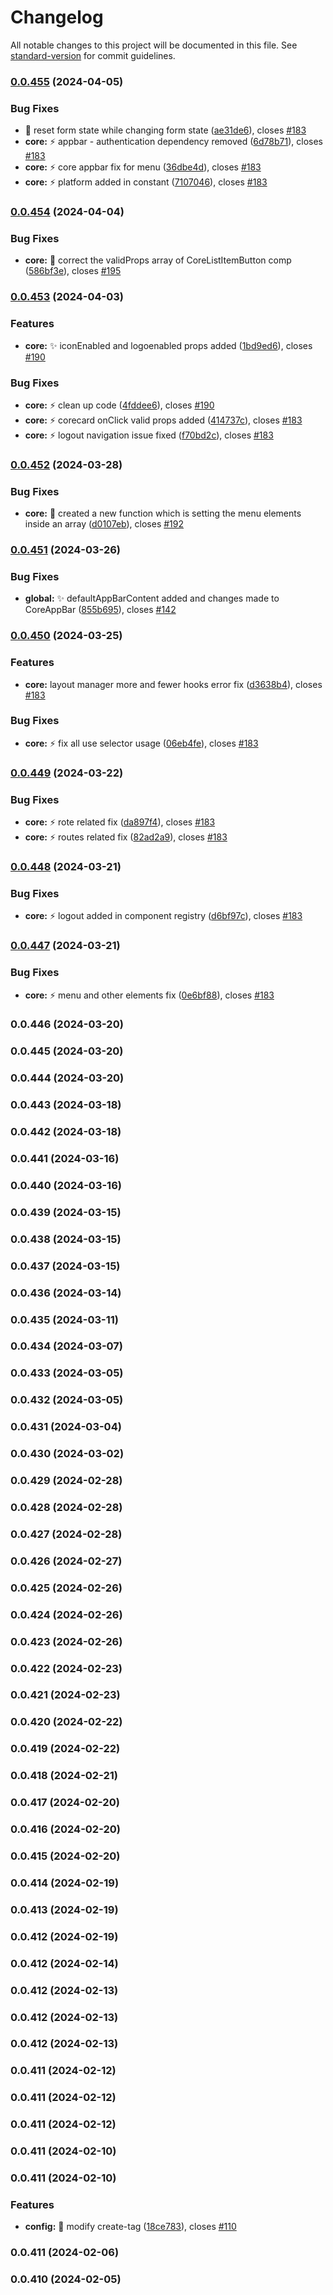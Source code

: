 # Changelog

All notable changes to this project will be documented in this file. See [standard-version](https://github.com/conventional-changelog/standard-version) for commit guidelines.

### [0.0.455](https://github.com/wrappid/core/compare/v0.0.454...v0.0.455) (2024-04-05)


### Bug Fixes

* :bug: reset form state while changing form state ([ae31de6](https://github.com/wrappid/core/commit/ae31de6a2748821f8e08ddfdb769ea94ce29d571)), closes [#183](https://github.com/wrappid/core/issues/183)
* **core:** :zap: appbar - authentication dependency removed ([6d78b71](https://github.com/wrappid/core/commit/6d78b71a62bc6ae6a5b2d968b75389e8ed575d20)), closes [#183](https://github.com/wrappid/core/issues/183)
* **core:** :zap: core appbar fix for menu ([36dbe4d](https://github.com/wrappid/core/commit/36dbe4ddf18efe3423bcd88d5d9847145eb0fe9d)), closes [#183](https://github.com/wrappid/core/issues/183)
* **core:** :zap: platform added in constant ([7107046](https://github.com/wrappid/core/commit/71070464e606a4b0fc65172a781b56492ee36bbb)), closes [#183](https://github.com/wrappid/core/issues/183)

### [0.0.454](https://github.com/wrappid/core/compare/v0.0.453...v0.0.454) (2024-04-04)


### Bug Fixes

* **core:** :bug: correct the validProps array of CoreListItemButton comp ([586bf3e](https://github.com/wrappid/core/commit/586bf3eee62858ea62a94dfcdfc2a2e4e125fbdf)), closes [#195](https://github.com/wrappid/core/issues/195)

### [0.0.453](https://github.com/wrappid/core/compare/v0.0.452...v0.0.453) (2024-04-03)


### Features

* **core:** :sparkles: iconEnabled and logoenabled props added ([1bd9ed6](https://github.com/wrappid/core/commit/1bd9ed6b0d6242da0dc428b0b3f0e6b9ecce13af)), closes [#190](https://github.com/wrappid/core/issues/190)


### Bug Fixes

* **core:** :zap: clean up code ([4fddee6](https://github.com/wrappid/core/commit/4fddee6fb8a2aacef82dea61b8a6b0d9b064f437)), closes [#190](https://github.com/wrappid/core/issues/190)
* **core:** :zap: corecard onClick valid props added ([414737c](https://github.com/wrappid/core/commit/414737c0d0aa572c519656e2f49568f9e59a8d69)), closes [#183](https://github.com/wrappid/core/issues/183)
* **core:** :zap: logout navigation issue fixed ([f70bd2c](https://github.com/wrappid/core/commit/f70bd2c7b9b79b647f2dc6caf883937c5721b02c)), closes [#183](https://github.com/wrappid/core/issues/183)

### [0.0.452](https://github.com/wrappid/core/compare/v0.0.451...v0.0.452) (2024-03-28)


### Bug Fixes

* **core:** :bug: created a new function which is setting the menu elements inside an array ([d0107eb](https://github.com/wrappid/core/commit/d0107ebf0eafc5bf64e80c4d0693c03a8e8fb2a4)), closes [#192](https://github.com/wrappid/core/issues/192)

### [0.0.451](https://github.com/wrappid/core/compare/v0.0.450...v0.0.451) (2024-03-26)


### Bug Fixes

* **global:** :sparkles: defaultAppBarContent added and changes made to CoreAppBar ([855b695](https://github.com/wrappid/core/commit/855b695daf2999f0cffeddb3ca40f6a6bc9ebea0)), closes [#142](https://github.com/wrappid/core/issues/142)

### [0.0.450](https://github.com/wrappid/core/compare/v0.0.449...v0.0.450) (2024-03-25)


### Features

* **core:** layout manager more and fewer hooks error fix ([d3638b4](https://github.com/wrappid/core/commit/d3638b480d350527e16c7351264d183beecebeb7)), closes [#183](https://github.com/wrappid/core/issues/183)


### Bug Fixes

* **core:** :zap: fix all use selector usage ([06eb4fe](https://github.com/wrappid/core/commit/06eb4fe641ab4cd6806c25ed35f7b0ecde46b718)), closes [#183](https://github.com/wrappid/core/issues/183)

### [0.0.449](https://github.com/wrappid/core/compare/v0.0.448...v0.0.449) (2024-03-22)


### Bug Fixes

* **core:** :zap: rote related fix ([da897f4](https://github.com/wrappid/core/commit/da897f49cab520d6db010a1e744d30932a5edd43)), closes [#183](https://github.com/wrappid/core/issues/183)
* **core:** :zap: routes related fix ([82ad2a9](https://github.com/wrappid/core/commit/82ad2a908fe67c55239eb59bc55647dadd5050f5)), closes [#183](https://github.com/wrappid/core/issues/183)

### [0.0.448](https://github.com/wrappid/core/compare/v0.0.447...v0.0.448) (2024-03-21)


### Bug Fixes

* **core:** :zap: logout added in component registry ([d6bf97c](https://github.com/wrappid/core/commit/d6bf97c3b8b6b7f8b94c94e701dd4ed9fd59b3f1)), closes [#183](https://github.com/wrappid/core/issues/183)

### [0.0.447](https://github.com/wrappid/core/compare/v0.0.446...v0.0.447) (2024-03-21)


### Bug Fixes

* **core:** :zap: menu and other elements fix ([0e6bf88](https://github.com/wrappid/core/commit/0e6bf88af3b5f9623d81ae4f38688a9d21d95503)), closes [#183](https://github.com/wrappid/core/issues/183)

### 0.0.446 (2024-03-20)

### 0.0.445 (2024-03-20)

### 0.0.444 (2024-03-20)

### 0.0.443 (2024-03-18)

### 0.0.442 (2024-03-18)

### 0.0.441 (2024-03-16)

### 0.0.440 (2024-03-16)

### 0.0.439 (2024-03-15)

### 0.0.438 (2024-03-15)

### 0.0.437 (2024-03-15)

### 0.0.436 (2024-03-14)

### 0.0.435 (2024-03-11)

### 0.0.434 (2024-03-07)

### 0.0.433 (2024-03-05)

### 0.0.432 (2024-03-05)

### 0.0.431 (2024-03-04)

### 0.0.430 (2024-03-02)

### 0.0.429 (2024-02-28)

### 0.0.428 (2024-02-28)

### 0.0.427 (2024-02-28)

### 0.0.426 (2024-02-27)

### 0.0.425 (2024-02-26)

### 0.0.424 (2024-02-26)

### 0.0.423 (2024-02-26)

### 0.0.422 (2024-02-23)

### 0.0.421 (2024-02-23)

### 0.0.420 (2024-02-22)

### 0.0.419 (2024-02-22)

### 0.0.418 (2024-02-21)

### 0.0.417 (2024-02-20)

### 0.0.416 (2024-02-20)

### 0.0.415 (2024-02-20)

### 0.0.414 (2024-02-19)

### 0.0.413 (2024-02-19)

### 0.0.412 (2024-02-19)

### 0.0.412 (2024-02-14)

### 0.0.412 (2024-02-13)

### 0.0.412 (2024-02-13)

### 0.0.412 (2024-02-13)

### 0.0.411 (2024-02-12)

### 0.0.411 (2024-02-12)

### 0.0.411 (2024-02-12)

### 0.0.411 (2024-02-10)

### 0.0.411 (2024-02-10)


### Features

* **config:** :wrench: modify create-tag ([18ce783](https://github.com/wrappid/core/commit/18ce7831ad43d64cb532916a1ad5cf8d4d3aa9f7)), closes [#110](https://github.com/wrappid/core/issues/110)

### 0.0.411 (2024-02-06)

### 0.0.410 (2024-02-05)

